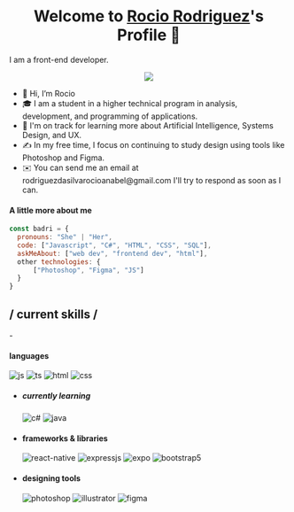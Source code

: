 <p align="center">
  <h1 align="center">Welcome to <a href="https://github.com/RodriguezDaSilvaRocio">Rocio Rodriguez</a>'s Profile 👋</h1>
</p>
<p>I am a front-end developer.</p>
<p align="center">
  <a align="center" href="https://giphy.com/stickers/transparent-NgurY1o4z080Jfoyzw"><img src="https://giphy.com/embed/NgurY1o4z080Jfoyzw"/></a>
<ul>
  <li>👋 Hi, I’m Rocio</li>
  <li>🎓 I am a student in a higher technical program in analysis, development, and programming of applications.</li>
  <li>🌱 I'm on track for learning more about Artificial Intelligence, Systems Design, and UX.</li>
  <li>✍️ In my free time, I focus on continuing to study design using tools like Photoshop and Figma.</li>
  <li>✉️ You can send me an email at rodriguezdasilvarocioanabel@gmail.com I'll try to respond as soon as I can.</li>
</ul>

#### A little more about me
```javascript
const badri = {
  pronouns: "She" | "Her",
  code: ["Javascript", "C#", "HTML", "CSS", "SQL"],
  askMeAbout: ["web dev", "frontend dev", "html"],
  other technologies: {
      ["Photoshop", "Figma", "JS"]
  }
}
```
<h2> / current skills / </h2>
- <h4> languages </h4>
  <img src = "https://img.shields.io/badge/JavaScript-323330?style=for-the-badge&logo=javascript&logoColor=F7DF1E" alt = "js" />
  <img src = "https://img.shields.io/badge/TypeScript-007ACC?style=for-the-badge&logo=typescript&logoColor=white" alt = "ts" />
  <img src = "https://img.shields.io/badge/HTML5-E34F26?style=for-the-badge&logo=html5&logoColor=white" alt = "html" />
  <img src = "https://img.shields.io/badge/CSS3-1572B6?style=for-the-badge&logo=css3&logoColor=white" alt = "css" />
  
  - <h5> currently learning </h5>
    <img src = "https://img.shields.io/badge/c%23-%23239120.svg?style=for-the-badge&logo=c-sharp&logoColor=white" alt = "c#" />
    <img src = "https://img.shields.io/badge/java-%23ED8B00.svg?style=for-the-badge&logo=java&logoColor=white" alt = "java" />
  
- <h4> frameworks & libraries </h4>
  <img src = "https://img.shields.io/badge/react_native-%2320232a.svg?style=for-the-badge&logo=react&logoColor=%2361DAFB" alt = "react-native" />
  <img src = "https://img.shields.io/badge/express.js-%23404d59.svg?style=for-the-badge&logo=express&logoColor=%2361DAFB" alt = "expressjs" />
  <img src = "https://img.shields.io/badge/expo-1C1E24?style=for-the-badge&logo=expo&logoColor=#D04A37" alt = "expo" />
  <img src = "https://img.shields.io/badge/bootstrap-%23563D7C.svg?style=for-the-badge&logo=bootstrap&logoColor=white" alt = "bootstrap5" />
  
- <h4> designing tools </h4>
  <img src = "https://img.shields.io/badge/adobe%20photoshop-%2331A8FF.svg?style=for-the-badge&logo=adobe%20photoshop&logoColor=white" alt = "photoshop" />
  <img src = "https://img.shields.io/badge/adobe%20illustrator-%23FF9A00.svg?style=for-the-badge&logo=adobe%20illustrator&logoColor=white" alt = "illustrator" />
  <img src = "https://img.shields.io/badge/figma-%23F24E1E.svg?style=for-the-badge&logo=figma&logoColor=white" alt = "figma" />
  
  </br></br>
  
